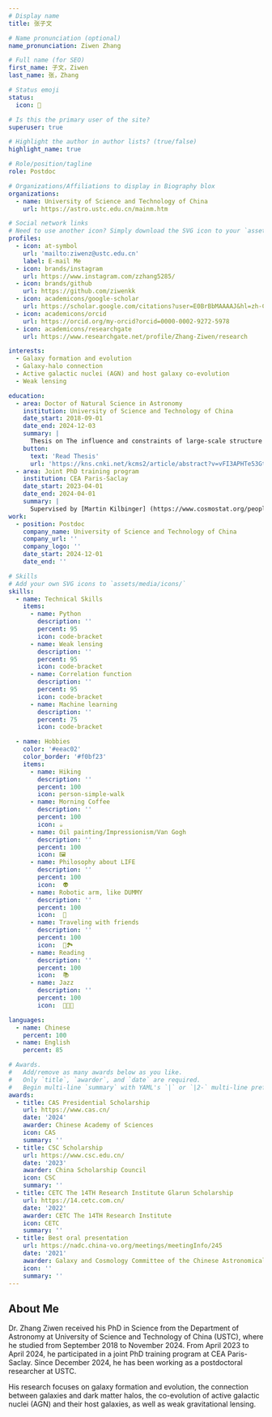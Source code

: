 ```yaml
---
# Display name
title: 张子文

# Name pronunciation (optional)
name_pronunciation: Ziwen Zhang

# Full name (for SEO)
first_name: 子文，Ziwen
last_name: 张，Zhang

# Status emoji
status:
  icon: 🚴

# Is this the primary user of the site?
superuser: true

# Highlight the author in author lists? (true/false)
highlight_name: true

# Role/position/tagline
role: Postdoc

# Organizations/Affiliations to display in Biography blox
organizations:
  - name: University of Science and Technology of China
    url: https://astro.ustc.edu.cn/mainm.htm

# Social network links
# Need to use another icon? Simply download the SVG icon to your `assets/media/icons/` folder.
profiles:
  - icon: at-symbol
    url: 'mailto:ziwenz@ustc.edu.cn'
    label: E-mail Me
  - icon: brands/instagram
    url: https://www.instagram.com/zzhang5285/
  - icon: brands/github
    url: https://github.com/ziwenkk
  - icon: academicons/google-scholar
    url: https://scholar.google.com/citations?user=E0BrBbMAAAAJ&hl=zh-CN
  - icon: academicons/orcid
    url: https://orcid.org/my-orcid?orcid=0000-0002-9272-5978
  - icon: academicons/researchgate
    url: https://www.researchgate.net/profile/Zhang-Ziwen/research

interests:
  - Galaxy formation and evolution
  - Galaxy-halo connection 
  - Active galactic nuclei (AGN) and host galaxy co-evolution
  - Weak lensing

education:
  - area: Doctor of Natural Science in Astronomy
    institution: University of Science and Technology of China
    date_start: 2018-09-01
    date_end: 2024-12-03
    summary: |
      Thesis on The influence and constraints of large-scale structure on galaxy evolution. Supervised by [Huiyuan Wang] (https://astro.ustc.edu.cn/2016/0113/c14965a259684/pagem.htm).
    button:
      text: 'Read Thesis'
      url: 'https://kns.cnki.net/kcms2/article/abstract?v=vFI3APHTe53GtBh6fZuNPRO6ShP2EeLjt8Rsi37BNxw5PFLkuX58aYSEPvBepOKdXfgCyCY9MyID5RQWU2i4T5HR4skGalfSf9-7j575wDlt7mg2sKlXSSd9MrK1ZIKVH9csu1dcXfdkA1j7ZnBijLLuMVIQiz8gfKbse3Ir1VGO80X8j00HBw==&uniplatform=NZKPT&language=CHS'
  - area: Joint PhD training program
    institution: CEA Paris-Saclay
    date_start: 2023-04-01
    date_end: 2024-04-01
    summary: |
      Supervised by [Martin Kilbinger] (https://www.cosmostat.org/people/kilbinger).
work:
  - position: Postdoc
    company_name: University of Science and Technology of China
    company_url: ''
    company_logo: ''
    date_start: 2024-12-01
    date_end: ''

# Skills
# Add your own SVG icons to `assets/media/icons/`
skills:
  - name: Technical Skills
    items:
      - name: Python
        description: ''
        percent: 95
        icon: code-bracket
      - name: Weak lensing
        description: ''
        percent: 95
        icon: code-bracket
      - name: Correlation function
        description: ''
        percent: 95
        icon: code-bracket
      - name: Machine learning
        description: ''
        percent: 75
        icon: code-bracket

  - name: Hobbies
    color: '#eeac02'
    color_border: '#f0bf23'
    items:
      - name: Hiking
        description: ''
        percent: 100
        icon: person-simple-walk
      - name: Morning Coffee
        description: ''
        percent: 100
        icon: ☕️
      - name: Oil painting/Impressionism/Van Gogh
        description: ''
        percent: 100
        icon: 🖼️       
      - name: Philosophy about LIFE
        description: ''
        percent: 100
        icon:  👽
      - name: Robotic arm, like DUMMY
        description: ''
        percent: 100
        icon:  🦾
      - name: Traveling with friends
        description: ''
        percent: 100
        icon:  🚞🏞️
      - name: Reading
        description: ''
        percent: 100
        icon:  📚
      - name: Jazz
        description: ''
        percent: 100
        icon:  🎷🎹🎶

languages:
  - name: Chinese
    percent: 100
  - name: English
    percent: 85

# Awards.
#   Add/remove as many awards below as you like.
#   Only `title`, `awarder`, and `date` are required.
#   Begin multi-line `summary` with YAML's `|` or `|2-` multi-line prefix and indent 2 spaces below.
awards:
  - title: CAS Presidential Scholarship
    url: https://www.cas.cn/
    date: '2024'
    awarder: Chinese Academy of Sciences
    icon: CAS
    summary: ''
  - title: CSC Scholarship
    url: https://www.csc.edu.cn/
    date: '2023'
    awarder: China Scholarship Council
    icon: CSC
    summary: ''
  - title: CETC The 14TH Research Institute Glarun Scholarship
    url: https://14.cetc.com.cn/
    date: '2022'
    awarder: CETC The 14TH Research Institute
    icon: CETC
    summary: ''
  - title: Best oral presentation
    url: https://nadc.china-vo.org/meetings/meetingInfo/245
    date: '2021'
    awarder: Galaxy and Cosmology Committee of the Chinese Astronomical Society
    icon: ''
    summary: ''
---
```


## About Me

Dr. Zhang Ziwen received his PhD in Science from the Department of Astronomy at University of Science and Technology of China (USTC), where he studied from September 2018 to November 2024. From April 2023 to April 2024, he participated in a joint PhD training program at CEA Paris-Saclay. Since December 2024, he has been working as a postdoctoral researcher at USTC.

His research focuses on galaxy formation and evolution, the connection between galaxies and dark matter halos, the co-evolution of active galactic nuclei (AGN) and their host galaxies, as well as weak gravitational lensing.
